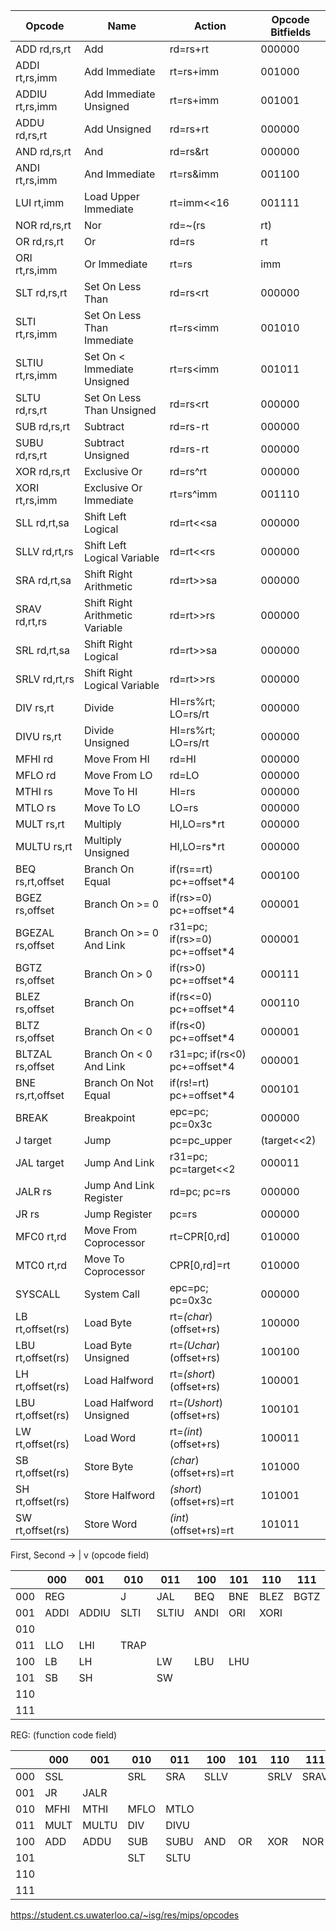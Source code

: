 | Opcode            | Name                            | Action                            | Opcode Bitfields  |  
|-------------------|---------------------------------|-----------------------------------|-------------------|
| ADD rd,rs,rt      | Add                             | rd=rs+rt                          | 000000            | rs | rt | rd | 00000 | 100000 |
| ADDI rt,rs,imm    | Add Immediate                   | rt=rs+imm                         | 001000            | rs | rt | imm |
| ADDIU rt,rs,imm   | Add Immediate Unsigned          | rt=rs+imm                         | 001001            | rs | rt | imm |
| ADDU rd,rs,rt     | Add Unsigned                    | rd=rs+rt                          | 000000            | rs | rt | rd | 00000 | 100001 |
| AND rd,rs,rt      | And                             | rd=rs&amp;rt                      | 000000            | rs | rt | rd | 00000 | 100100 |
| ANDI rt,rs,imm    | And Immediate                   | rt=rs&amp;imm                     | 001100            | rs | rt | imm |
| LUI rt,imm        | Load Upper Immediate            | rt=imm&lt;&lt;16                  | 001111            | rs | rt | imm |
| NOR rd,rs,rt      | Nor                             | rd=~(rs                           | rt)               | 000000                  | rs | rt | rd | 00000 | 100111 |
| OR rd,rs,rt       | Or                              | rd=rs                             | rt                |  000000 | rs | rt | rd | 00000 | 100101 |
| ORI rt,rs,imm     | Or Immediate                    | rt=rs                             | imm               |  001101 | rs | rt | imm |
| SLT rd,rs,rt      | Set On Less Than                | rd=rs&lt;rt                       | 000000            | rs | rt | rd | 00000 | 101010 |
| SLTI rt,rs,imm    | Set On Less Than Immediate      | rt=rs&lt;imm                      | 001010            | rs | rt | imm |
| SLTIU rt,rs,imm   | Set On &lt; Immediate Unsigned  | rt=rs&lt;imm                      | 001011            | rs | rt | imm |
| SLTU rd,rs,rt     | Set On Less Than Unsigned       | rd=rs&lt;rt                       | 000000            | rs | rt | rd | 00000 | 101011 |
| SUB rd,rs,rt      | Subtract                        | rd=rs-rt                          | 000000            | rs | rt | rd | 00000 | 100010 |
| SUBU rd,rs,rt     | Subtract Unsigned               | rd=rs-rt                          | 000000            | rs | rt | rd | 00000 | 100011 |
| XOR rd,rs,rt      | Exclusive Or                    | rd=rs^rt                          | 000000            | rs | rt | rd | 00000 | 100110 |
| XORI rt,rs,imm    | Exclusive Or Immediate          | rt=rs^imm                         | 001110            | rs | rt | imm |
| SLL rd,rt,sa      | Shift Left Logical              | rd=rt&lt;&lt;sa                   | 000000            | rs | rt | rd | sa | 000000 |
| SLLV rd,rt,rs     | Shift Left Logical Variable     | rd=rt&lt;&lt;rs                   | 000000            | rs | rt | rd | 00000 | 000100 |
| SRA rd,rt,sa      | Shift Right Arithmetic          | rd=rt&gt;&gt;sa                   | 000000            | 00000 | rt | rd | sa | 000011 |
| SRAV rd,rt,rs     | Shift Right Arithmetic Variable | rd=rt&gt;&gt;rs                   | 000000            | rs | rt | rd | 00000 | 000111 |
| SRL rd,rt,sa      | Shift Right Logical             | rd=rt&gt;&gt;sa                   | 000000            | rs | rt | rd | sa | 000010 |
| SRLV rd,rt,rs     | Shift Right Logical Variable    | rd=rt&gt;&gt;rs                   | 000000            | rs | rt | rd | 00000 | 000110 |
| DIV rs,rt         | Divide                          | HI=rs%rt; LO=rs/rt                | 000000            | rs | rt |<td colspan="2">0000000000 | 011010 |
| DIVU rs,rt        | Divide Unsigned                 | HI=rs%rt; LO=rs/rt                | 000000            | rs | rt |<td colspan="2">0000000000 | 011011 |
| MFHI rd           | Move From HI                    | rd=HI                             | 000000            |<td colspan="2">0000000000 | rd | 00000 | 010000 |
| MFLO rd           | Move From LO                    | rd=LO                             | 000000            |<td colspan="2">0000000000 | rd | 00000 | 010010 |
| MTHI rs           | Move To HI                      | HI=rs                             | 000000            | rs | 000000000000000 | 010001 |
| MTLO rs           | Move To LO                      | LO=rs                             | 000000            | rs | 000000000000000 | 010011 |
| MULT rs,rt        | Multiply                        | HI,LO=rs*rt                       | 000000            | rs | rt |<td colspan="2">0000000000 | 011000 |
| MULTU rs,rt       | Multiply Unsigned               | HI,LO=rs*rt                       | 000000            | rs | rt |<td colspan="2">0000000000 | 011001 |
| BEQ rs,rt,offset  | Branch On Equal                 | if(rs==rt) pc+=offset*4           | 000100            | rs | rt | offset |
| BGEZ rs,offset    | Branch On &gt;= 0               | if(rs&gt;=0) pc+=offset*4         | 000001            | rs | 00001 | offset |
| BGEZAL rs,offset  | Branch On &gt;= 0 And Link      | r31=pc; if(rs&gt;=0) pc+=offset*4 | 000001            | rs | 10001 | offset |
| BGTZ rs,offset    | Branch On &gt; 0                | if(rs&gt;0) pc+=offset*4          | 000111            | rs | 00000 | offset |
| BLEZ rs,offset    | Branch On                       | if(rs&lt;=0) pc+=offset*4         | 000110            | rs | 00000 | offset |
| BLTZ rs,offset    | Branch On &lt; 0                | if(rs&lt;0) pc+=offset*4          | 000001            | rs | 00000 | offset |
| BLTZAL rs,offset  | Branch On &lt; 0 And Link       | r31=pc; if(rs&lt;0) pc+=offset*4  | 000001            | rs | 10000 | offset |
| BNE rs,rt,offset  | Branch On Not Equal             | if(rs!=rt) pc+=offset*4           | 000101            | rs | rt | offset |
| BREAK             | Breakpoint                      | epc=pc; pc=0x3c                   | 000000            |<td colspan="4">code | 001101 |
| J target          | Jump                            | pc=pc_upper                       | (target&lt;&lt;2) |  000010 |<td colspan="5">target |
| JAL target        | Jump And Link                   | r31=pc; pc=target&lt;&lt;2        | 000011            |<td colspan="5">target |
| JALR rs           | Jump And Link Register          | rd=pc; pc=rs                      | 000000            | rs | 00000 | rd | 00000 | 001001 |
| JR rs             | Jump Register                   | pc=rs                             | 000000            | rs | 000000000000000 | 001000 |
| MFC0 rt,rd        | Move From Coprocessor           | rt=CPR[0,rd]                      | 010000            | 00000 | rt | rd |<td colspan="2">00000000000 |
| MTC0 rt,rd        | Move To Coprocessor             | CPR[0,rd]=rt                      | 010000            | 00100 | rt | rd |<td colspan="2">00000000000 |
| SYSCALL           | System Call                     | epc=pc; pc=0x3c                   | 000000            |<td colspan="4">00000000000000000000 | 001100 |
| LB rt,offset(rs)  | Load Byte                       | rt=*(char*)(offset+rs)            | 100000            | rs | rt | offset |
| LBU rt,offset(rs) | Load Byte Unsigned              | rt=*(Uchar*)(offset+rs)           | 100100            | rs | rt | offset |
| LH rt,offset(rs)  | Load Halfword                   | rt=*(short*)(offset+rs)           | 100001            | rs | rt | offset |
| LBU rt,offset(rs) | Load Halfword Unsigned          | rt=*(Ushort*)(offset+rs)          | 100101            | rs | rt | offset |
| LW rt,offset(rs)  | Load Word                       | rt=*(int*)(offset+rs)             | 100011            | rs | rt | offset |
| SB rt,offset(rs)  | Store Byte                      | *(char*)(offset+rs)=rt            | 101000            | rs | rt | offset |
| SH rt,offset(rs)  | Store Halfword                  | *(short*)(offset+rs)=rt           | 101001            | rs | rt | offset |
| SW rt,offset(rs)  | Store Word                      | *(int*)(offset+rs)=rt             | 101011            | rs | rt | offset |



First, Second ->
|
v
(opcode field)

|     | 000  | 001   | 010  | 011   | 100  | 101 | 110  | 111  |
|-----|------|-------|------|-------|------|-----|------|------|
| 000 | REG  |       | J    | JAL   | BEQ  | BNE | BLEZ | BGTZ |
| 001 | ADDI | ADDIU | SLTI | SLTIU | ANDI | ORI | XORI |      |
| 010 |      |       |      |       |      |     |      |      |
| 011 | LLO  | LHI   | TRAP |       |      |     |      |      |
| 100 | LB   | LH    |      | LW    | LBU  | LHU |      |      |
| 101 | SB   | SH    |      | SW    |      |     |      |      |
| 110 |      |       |      |       |      |     |      |      |
| 111 |      |       |      |       |      |     |      |      |

REG: (function code field)

|     | 000  | 001   | 010  | 011  | 100  | 101 | 110  | 111  |
|-----|------|-------|------|------|------|-----|------|------|
| 000 | SSL  |       | SRL  | SRA  | SLLV |     | SRLV | SRAV |
| 001 | JR   | JALR  |      |      |      |     |      |      |
| 010 | MFHI | MTHI  | MFLO | MTLO |      |     |      |      |
| 011 | MULT | MULTU | DIV  | DIVU |      |     |      |      |
| 100 | ADD  | ADDU  | SUB  | SUBU | AND  | OR  | XOR  | NOR  |
| 101 |      |       | SLT  | SLTU |      |     |      |      |
| 110 |      |       |      |      |      |     |      |      |
| 111 |      |       |      |      |      |     |      |      |

https://student.cs.uwaterloo.ca/~isg/res/mips/opcodes